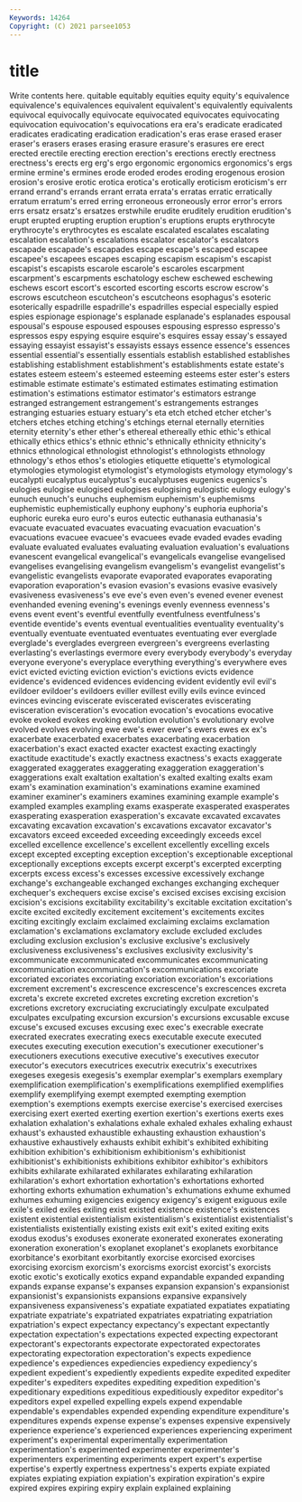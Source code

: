 ```yaml
---
Keywords: 14264
Copyright: (C) 2021 parsee1053
---
```


# title

Write contents here.
quitable equitably equities equity equity's
equivalence equivalence's equivalences equivalent equivalent's equivalently equivalents equivocal equivocally equivocate
equivocated equivocates equivocating equivocation equivocation's equivocations era era's eradicate eradicated
eradicates eradicating eradication eradication's eras erase erased eraser eraser's erasers
erases erasing erasure erasure's erasures ere erect erected erectile erecting
erection erection's erections erectly erectness erectness's erects erg erg's ergo
ergonomic ergonomics ergonomics's ergs ermine ermine's ermines erode eroded erodes
eroding erogenous erosion erosion's erosive erotic erotica erotica's erotically eroticism
eroticism's err errand errand's errands errant errata errata's erratas erratic
erratically erratum erratum's erred erring erroneous erroneously error error's errors
errs ersatz ersatz's ersatzes erstwhile erudite eruditely erudition erudition's erupt
erupted erupting eruption eruption's eruptions erupts erythrocyte erythrocyte's erythrocytes es
escalate escalated escalates escalating escalation escalation's escalations escalator escalator's escalators
escapade escapade's escapades escape escape's escaped escapee escapee's escapees escapes
escaping escapism escapism's escapist escapist's escapists escarole escarole's escaroles escarpment
escarpment's escarpments eschatology eschew eschewed eschewing eschews escort escort's escorted
escorting escorts escrow escrow's escrows escutcheon escutcheon's escutcheons esophagus's esoteric
esoterically espadrille espadrille's espadrilles especial especially espied espies espionage espionage's
esplanade esplanade's esplanades espousal espousal's espouse espoused espouses espousing espresso
espresso's espressos espy espying esquire esquire's esquires essay essay's essayed
essaying essayist essayist's essayists essays essence essence's essences essential essential's
essentially essentials establish established establishes establishing establishment establishment's establishments estate
estate's estates esteem esteem's esteemed esteeming esteems ester ester's esters
estimable estimate estimate's estimated estimates estimating estimation estimation's estimations estimator
estimator's estimators estrange estranged estrangement estrangement's estrangements estranges estranging estuaries
estuary estuary's eta etch etched etcher etcher's etchers etches etching
etching's etchings eternal eternally eternities eternity eternity's ether ether's ethereal
ethereally ethic ethic's ethical ethically ethics ethics's ethnic ethnic's ethnically
ethnicity ethnicity's ethnics ethnological ethnologist ethnologist's ethnologists ethnology ethnology's ethos
ethos's etiologies etiquette etiquette's etymological etymologies etymologist etymologist's etymologists etymology
etymology's eucalypti eucalyptus eucalyptus's eucalyptuses eugenics eugenics's eulogies eulogise eulogised
eulogises eulogising eulogistic eulogy eulogy's eunuch eunuch's eunuchs euphemism euphemism's
euphemisms euphemistic euphemistically euphony euphony's euphoria euphoria's euphoric eureka euro
euro's euros eutectic euthanasia euthanasia's evacuate evacuated evacuates evacuating evacuation
evacuation's evacuations evacuee evacuee's evacuees evade evaded evades evading evaluate
evaluated evaluates evaluating evaluation evaluation's evaluations evanescent evangelical evangelical's evangelicals
evangelise evangelised evangelises evangelising evangelism evangelism's evangelist evangelist's evangelistic evangelists
evaporate evaporated evaporates evaporating evaporation evaporation's evasion evasion's evasions evasive
evasively evasiveness evasiveness's eve eve's even even's evened evener evenest
evenhanded evening evening's evenings evenly evenness evenness's evens event event's
eventful eventfully eventfulness eventfulness's eventide eventide's events eventual eventualities eventuality
eventuality's eventually eventuate eventuated eventuates eventuating ever everglade everglade's everglades
evergreen evergreen's evergreens everlasting everlasting's everlastings evermore every everybody everybody's
everyday everyone everyone's everyplace everything everything's everywhere eves evict evicted
evicting eviction eviction's evictions evicts evidence evidence's evidenced evidences evidencing
evident evidently evil evil's evildoer evildoer's evildoers eviller evillest evilly
evils evince evinced evinces evincing eviscerate eviscerated eviscerates eviscerating evisceration
evisceration's evocation evocation's evocations evocative evoke evoked evokes evoking evolution
evolution's evolutionary evolve evolved evolves evolving ewe ewe's ewer ewer's
ewers ewes ex ex's exacerbate exacerbated exacerbates exacerbating exacerbation exacerbation's
exact exacted exacter exactest exacting exactingly exactitude exactitude's exactly exactness
exactness's exacts exaggerate exaggerated exaggerates exaggerating exaggeration exaggeration's exaggerations exalt
exaltation exaltation's exalted exalting exalts exam exam's examination examination's examinations
examine examined examiner examiner's examiners examines examining example example's exampled
examples exampling exams exasperate exasperated exasperates exasperating exasperation exasperation's excavate
excavated excavates excavating excavation excavation's excavations excavator excavator's excavators exceed
exceeded exceeding exceedingly exceeds excel excelled excellence excellence's excellent excellently
excelling excels except excepted excepting exception exception's exceptionable exceptional exceptionally
exceptions excepts excerpt excerpt's excerpted excerpting excerpts excess excess's excesses
excessive excessively exchange exchange's exchangeable exchanged exchanges exchanging exchequer exchequer's
exchequers excise excise's excised excises excising excision excision's excisions excitability
excitability's excitable excitation excitation's excite excited excitedly excitement excitement's excitements
excites exciting excitingly exclaim exclaimed exclaiming exclaims exclamation exclamation's exclamations
exclamatory exclude excluded excludes excluding exclusion exclusion's exclusive exclusive's exclusively
exclusiveness exclusiveness's exclusives exclusivity exclusivity's excommunicate excommunicated excommunicates excommunicating excommunication
excommunication's excommunications excoriate excoriated excoriates excoriating excoriation excoriation's excoriations excrement
excrement's excrescence excrescence's excrescences excreta excreta's excrete excreted excretes excreting
excretion excretion's excretions excretory excruciating excruciatingly exculpate exculpated exculpates exculpating
excursion excursion's excursions excusable excuse excuse's excused excuses excusing exec
exec's execrable execrate execrated execrates execrating execs executable execute executed
executes executing execution execution's executioner executioner's executioners executions executive executive's
executives executor executor's executors executrices executrix executrix's executrixes exegeses exegesis
exegesis's exemplar exemplar's exemplars exemplary exemplification exemplification's exemplifications exemplified exemplifies
exemplify exemplifying exempt exempted exempting exemption exemption's exemptions exempts exercise
exercise's exercised exercises exercising exert exerted exerting exertion exertion's exertions
exerts exes exhalation exhalation's exhalations exhale exhaled exhales exhaling exhaust
exhaust's exhausted exhaustible exhausting exhaustion exhaustion's exhaustive exhaustively exhausts exhibit
exhibit's exhibited exhibiting exhibition exhibition's exhibitionism exhibitionism's exhibitionist exhibitionist's exhibitionists
exhibitions exhibitor exhibitor's exhibitors exhibits exhilarate exhilarated exhilarates exhilarating exhilaration
exhilaration's exhort exhortation exhortation's exhortations exhorted exhorting exhorts exhumation exhumation's
exhumations exhume exhumed exhumes exhuming exigencies exigency exigency's exigent exiguous
exile exile's exiled exiles exiling exist existed existence existence's existences
existent existential existentialism existentialism's existentialist existentialist's existentialists existentially existing exists
exit exit's exited exiting exits exodus exodus's exoduses exonerate exonerated
exonerates exonerating exoneration exoneration's exoplanet exoplanet's exoplanets exorbitance exorbitance's exorbitant
exorbitantly exorcise exorcised exorcises exorcising exorcism exorcism's exorcisms exorcist exorcist's
exorcists exotic exotic's exotically exotics expand expandable expanded expanding expands
expanse expanse's expanses expansion expansion's expansionist expansionist's expansionists expansions expansive
expansively expansiveness expansiveness's expatiate expatiated expatiates expatiating expatriate expatriate's expatriated
expatriates expatriating expatriation expatriation's expect expectancy expectancy's expectant expectantly expectation
expectation's expectations expected expecting expectorant expectorant's expectorants expectorate expectorated expectorates
expectorating expectoration expectoration's expects expedience expedience's expediences expediencies expediency expediency's
expedient expedient's expediently expedients expedite expedited expediter expediter's expediters expedites
expediting expedition expedition's expeditionary expeditions expeditious expeditiously expeditor expeditor's expeditors
expel expelled expelling expels expend expendable expendable's expendables expended expending
expenditure expenditure's expenditures expends expense expense's expenses expensive expensively experience
experience's experienced experiences experiencing experiment experiment's experimental experimentally experimentation experimentation's
experimented experimenter experimenter's experimenters experimenting experiments expert expert's expertise expertise's
expertly expertness expertness's experts expiate expiated expiates expiating expiation expiation's
expiration expiration's expire expired expires expiring expiry explain explained explaining
